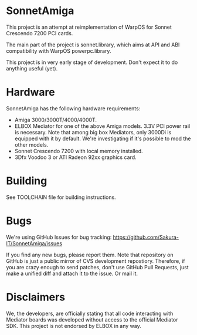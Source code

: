 SonnetAmiga
===========

This project is an attempt at reimplementation of WarpOS for Sonnet Crescendo
7200 PCI cards.

The main part of the project is sonnet.library, which aims at API and ABI
compatibility with WarpOS powerpc.library.

This project is in very early stage of development. Don't expect it to do
anything useful (yet).

# Hardware

SonnetAmiga has the following hardware requirements:
- Amiga 3000/3000T/4000/4000T.
- ELBOX Mediator for one of the above Amiga models. 3.3V PCI power rail is 
  necessary. Note that among big box Mediators, only 3000Di is equipped with 
  it by default. We're investigating if it's possible to mod the other models.
- Sonnet Crescendo 7200 with local memory installed.
- 3Dfx Voodoo 3 or ATI Radeon 92xx graphics card.

# Building

See TOOLCHAIN file for building instructions.

# Bugs

We're using GitHub Issues for bug tracking:
https://github.com/Sakura-IT/SonnetAmiga/issues

If you find any new bugs, please report them. Note that repository on GitHub
is just a public mirror of CVS development repostiory. Therefore, if you are
crazy enough to send patches, don't use GitHub Pull Requests, just make a
unified diff and attach it to the issue. Or mail it.

# Disclaimers

We, the developers, are officially stating that all code interacting with 
Mediator boards was developed without access to the official Mediator SDK.
This project is not endorsed by ELBOX in any way.


